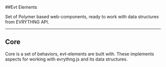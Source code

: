 

##Evt Elements

Set of Polymer based web-components, ready to work with
data structures from EVRYTHNG API.
___



## Core

Core is a set of behaviors, evt-elements are built with.
These implements aspects for working with evrythng.js and its data structures.

